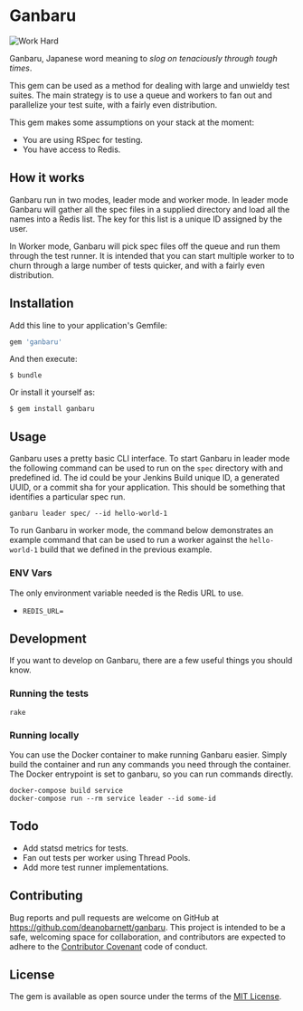 # Ganbaru

![Work Hard](https://25.media.tumblr.com/tumblr_lrkyzeVtcc1qm6oc3o1_500.gif)

Ganbaru, Japanese word meaning to _slog on tenaciously through tough times_.

This gem can be used as a method for dealing with large and unwieldy test suites. The main strategy is to use a queue and workers to fan out and parallelize your test suite, with a fairly even distribution.

This gem makes some assumptions on your stack at the moment:

- You are using RSpec for testing.
- You have access to Redis.

## How it works

Ganbaru run in two modes, leader mode and worker mode. In leader mode Ganbaru will gather all the spec files in a supplied directory and load all the names into a Redis list. The key for this list is a unique ID assigned by the user.

In Worker mode, Ganbaru will pick spec files off the queue and run them through the test runner. It is intended that you can start multiple worker to to churn through a large number of tests quicker, and with a fairly even distribution.

## Installation

Add this line to your application's Gemfile:

```ruby
gem 'ganbaru'
```

And then execute:

    $ bundle

Or install it yourself as:

    $ gem install ganbaru

## Usage

Ganbaru uses a pretty basic CLI interface. To start Ganbaru in leader mode the following command can be used to run on the `spec` directory with and predefined id. The id could be your Jenkins Build unique ID, a generated UUID, or a commit sha for your application. This should be something that identifies a particular spec run.

`ganbaru leader spec/ --id hello-world-1`

To run Ganbaru in worker mode, the command below demonstrates an example command that can be used to run a worker against the `hello-world-1` build that we defined in the previous example.

### ENV Vars

The only environment variable needed is the Redis URL to use.

- `REDIS_URL=`

## Development

If you want to develop on Ganbaru, there are a few useful things you should know.

### Running the tests
`rake`

### Running locally
You can use the Docker container to make running Ganbaru easier. Simply build the container and run any commands you need through the container. The Docker entrypoint is set to ganbaru, so you can run commands directly.

```shell
docker-compose build service
docker-compose run --rm service leader --id some-id
```

## Todo

- Add statsd metrics for tests.
- Fan out tests per worker using Thread Pools.
- Add more test runner implementations.

## Contributing

Bug reports and pull requests are welcome on GitHub at https://github.com/deanobarnett/ganbaru. This project is intended to be a safe, welcoming space for collaboration, and contributors are expected to adhere to the [Contributor Covenant](http://contributor-covenant.org) code of conduct.


## License

The gem is available as open source under the terms of the [MIT License](http://opensource.org/licenses/MIT).
